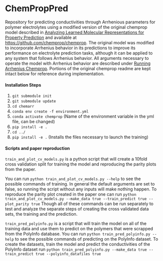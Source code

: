 # ChemPropPred

Repository for predicting conductivities through Arrhenious parameters for polymer electrolytes using a modified version of the original chemprop model described in [Analyzing Learned Molecular Representations for Property Prediction](https://pubs.acs.org/doi/abs/10.1021/acs.jcim.9b00237) and available at https://github.com/chemprop/chemprop. The original model was modified to incorporate Arrhenius behavior in its predictions to improve its performance on electrolyte prediction tasks, although it can be applied to any system that follows Arrhenius behavior. All arguments necessary to operate the model with Arrhenius behavior are described under [Running Arrhenius Chemprop](#running-arrhenius-chemprop). Portions of the original chemprop readme are kept intact below for reference during implementation.

#### Installation Steps

1. `git submodule init`
2. `git submodule update`
3. `cd chemarr`
4. `conda env create -f environment.yml`
5. `conda activate chemprop` (Name of the environment variable in the yml file, can be changed)
6. `pip install -e .`
7. `cd ../`
8. `pip install -e .` (Installs the files necessary to launch the training)

#### Scripts and paper reproduction

`train_and_plot_cv_models.py` is a python script that will create a 10fold cross validation split for training the model and reproducing the parity plots from the paper.

You can run `python train_and_plot_cv_models.py --help` to see the possible commands of training. In general the default arguments are set to false, so running the script without any inputs will make nothing happen. To reproduce the parity plot created in the paper one can run `python train_and_plot_cv_models.py --make_data true --train_predict true --plot_parity true`
Though all of these commands can be run separately to test and analyze the separate steps of creating the cross validated data sets, the training and the prediction.

`train_pred_polyinfo.py` is a script that will train the model on all of the training data and use them to predict on the polymers that were scrapped from the PolyInfo database.
You can run `python train_pred_polyinfo.py --help` to see the possible commands of predicting on the PolyInfo dataset. To create the datasets, train the model and predict the conductivities of the PolyInfo dataset run `python train_pred_polyinfo.py --make_data true --train_predict true --polyinfo_datafiles true`

